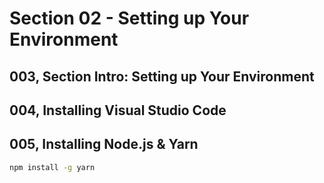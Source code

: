 # Section 02 - Setting up Your Environment

## 003, Section Intro: Setting up Your Environment

## 004, Installing Visual Studio Code

## 005, Installing Node.js & Yarn

```bash
npm install -g yarn
```